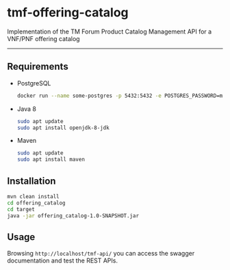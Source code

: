 # tmf-offering-catalog
Implementation of the TM Forum Product Catalog Management API for a VNF/PNF offering catalog

<hr>

## Requirements
- PostgreSQL </br> 
  ```bash
  docker run --name some-postgres -p 5432:5432 -e POSTGRES_PASSWORD=mysecretpassword -d postgres
  ```
- Java 8 </br>
  ```bash
  sudo apt update
  sudo apt install openjdk-8-jdk
  ```
- Maven </br>
  ```bash
  sudo apt update
  sudo apt install maven
  ```
  
## Installation
```bash
mvn clean install
cd offering_catalog
cd target
java -jar offering_catalog-1.0-SNAPSHOT.jar
```

## Usage
Browsing `http://localhost/tmf-api/` you can access the swagger documentation and test the REST APIs. 